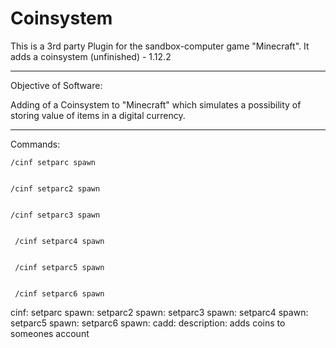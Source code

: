 # Coinsystem
This is a 3rd party Plugin for the sandbox-computer game "Minecraft". It adds a coinsystem (unfinished) - 1.12.2

-----------------------------------------------------------------------

Objective of Software:

Adding of a Coinsystem to "Minecraft" which simulates a possibility of storing value of items in a digital currency. 

------------------------------------------------------------------------

Commands:
   
    /cinf setparc spawn
   
   
    /cinf setparc2 spawn
   
   
    /cinf setparc3 spawn
   
   
     /cinf setparc4 spawn
   
   
     /cinf setparc5 spawn
   
   
     /cinf setparc6 spawn


cinf:
   setparc spawn:
   setparc2 spawn:
   setparc3 spawn:
   setparc4 spawn:
   setparc5 spawn:
   setparc6 spawn:
   cadd:
      description: adds coins to someones account
